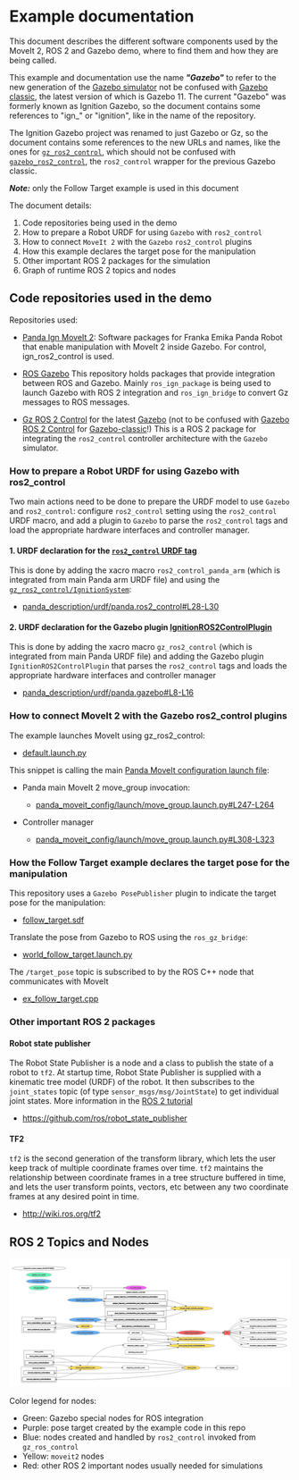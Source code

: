 # Example documentation

This document describes the different software components
used by the MoveIt 2, ROS 2 and Gazebo demo,
where to find them and how they are being called.

This example and documentation use the name ***"Gazebo"***
to refer to the new generation of the [Gazebo simulator](https://gazebosim.org/)
not be confused with [Gazebo classic](https://classic.gazebosim.org), the latest
version of which is Gazebo 11. The current "Gazebo" was formerly known as
Ignition Gazebo, so the document contains some references to "ign\_" or
"ignition", like in the name of the repository.

The Ignition Gazebo project was renamed to just
Gazebo or Gz, so the document contains some references to the new URLs
and names, like the ones for
[`gz_ros2_control`](https://github.com/ros-controls/gz_ros2_control),
which should not be confused with
[`gazebo_ros2_control`](https://github.com/ros-controls/gazebo_ros2_control),
the `ros2_control` wrapper for the previous Gazebo classic.

***Note:*** only the Follow Target example is used in this document

The document details:

1. Code repositories being used in the demo
1. How to prepare a Robot URDF for using `Gazebo` with `ros2_control`
1. How to connect `MoveIt 2` with the `Gazebo` `ros2_control` plugins
1. How this example declares the target pose for the manipulation
1. Other important ROS 2 packages for the simulation
1. Graph of runtime ROS 2 topics and nodes

## Code repositories used in the demo

Repositories used:

- [Panda Ign MoveIt 2](https://github.com/AndrejOrsula/panda_ign_moveit2):
  Software packages for Franka Emika Panda Robot that enable manipulation with MoveIt 2
  inside Gazebo. For control, ign_ros2_control is used.

- [ROS Gazebo](https://github.com/gazebosim/ros_gz/tree/galactic)
  This repository holds packages that provide integration between ROS and Gazebo.
  Mainly `ros_ign_package` is being used to launch Gazebo with ROS 2 integration
  and `ros_ign_bridge` to convert Gz messages to ROS messages.

- [Gz ROS 2 Control](https://github.com/ros-controls/gz_ros2_control) for the latest [Gazebo](https://gazebosim.org) (not to be confused with [Gazebo ROS 2 Control](https://github.com/ros-controls/gazebo_ros2_control/tree/galactic) for [Gazebo-classic](https://classic.gazebosim.org)!)
  This is a ROS 2 package for integrating the `ros2_control` controller architecture
  with the `Gazebo` simulator.

### How to prepare a Robot URDF for using Gazebo with ros2_control

Two main actions need to be done to prepare the URDF model to use `Gazebo` and
`ros2_control`: configure `ros2_control` setting using the `ros2_control` URDF
macro, and add a plugin to `Gazebo` to parse the `ros2_control` tags and
load the appropriate hardware interfaces and controller manager.

#### 1. URDF declaration for the [`ros2_control` URDF tag](https://control.ros.org/master/doc/getting_started/getting_started.html#hardware-description-in-urdf)

This is done by adding the xacro macro `ros2_control_panda_arm` (which is
integrated from main Panda arm URDF file) and using the
[`gz_ros2_control/IgnitionSystem`](https://github.com/ros-controls/gz_ros2_control/blob/9f52839be0893d13c1162cb2ed2a6b6df90226c0/README.md?plain=1#L100-L126):

- [panda_description/urdf/panda.ros2_control#L28-L30](https://github.com/AndrejOrsula/panda_ign_moveit2/blob/9e5fabed267db78a91a2cd185ee6a89b799f3be3/panda_description/urdf/panda.ros2_control#L28-L30)

#### 2. URDF declaration for the Gazebo plugin [IgnitionROS2ControlPlugin](https://github.com/ros-controls/gz_ros2_control/blob/9f52839be0893d13c1162cb2ed2a6b6df90226c0/README.md?plain=1#L160-L180)

This is done by adding the xacro macro `gz_ros2_control` (which is integrated
from main Panda URDF file) and adding the Gazebo plugin `IgnitionROS2ControlPlugin`
that parses the `ros2_control` tags and loads the appropriate hardware interfaces and controller manager

- [panda_description/urdf/panda.gazebo#L8-L16](https://github.com/AndrejOrsula/panda_ign_moveit2/blob/9e5fabed267db78a91a2cd185ee6a89b799f3be3/panda_description/urdf/panda.gazebo#L8-L16)

### How to connect MoveIt 2 with the Gazebo ros2_control plugins

The example launches MoveIt using gz_ros2_control:

- [default.launch.py](../launch/default.launch.py#L81-L94)

This snippet is calling the main [Panda MoveIt configuration launch file](https://github.com/AndrejOrsula/panda_ign_moveit2/blob/9e5fabed267db78a91a2cd185ee6a89b799f3be3/panda_moveit_config/launch/move_group.launch.py):

- Panda main MoveIt 2 move_group invocation:

  - [panda_moveit_config/launch/move_group.launch.py#L247-L264](https://github.com/AndrejOrsula/panda_ign_moveit2/blob/9e5fabed267db78a91a2cd185ee6a89b799f3be3/panda_moveit_config/launch/move_group.launch.py#L247-L264)

- Controller manager

  - [panda_moveit_config/launch/move_group.launch.py#L308-L323](https://github.com/AndrejOrsula/panda_ign_moveit2/blob/9e5fabed267db78a91a2cd185ee6a89b799f3be3/panda_moveit_config/launch/move_group.launch.py#L308-L323)

### How the Follow Target example declares the target pose for the manipulation

This repository uses a `Gazebo PosePublisher` plugin to indicate the target pose for the manipulation:

- [follow_target.sdf](../worlds/follow_target.sdf#L99-L104)

Translate the pose from Gazebo to ROS using the `ros_gz_bridge`:

- [world_follow_target.launch.py](../launch/worlds/world_follow_target.launch.py#L61-L76)

The `/target_pose` topic is subscribed to by the ROS C++ node that communicates with MoveIt

- [ex_follow_target.cpp](../examples/cpp/ex_follow_target.cpp#L28-L57)

### Other important ROS 2 packages

#### Robot state publisher

The Robot State Publisher is a node and a class to publish
the state of a robot to `tf2`. At startup time, Robot State Publisher is
supplied with a kinematic tree model (URDF) of the robot. It then subscribes
to the `joint_states` topic (of type `sensor_msgs/msg/JointState`) to get
individual joint states. More information in the
[ROS 2 tutorial](https://docs.ros.org/en/galactic/Tutorials/Intermediate/URDF/Using-URDF-with-Robot-State-Publisher.html)

- https://github.com/ros/robot_state_publisher

#### TF2

`tf2` is the second generation of the transform library, which lets the user
keep track of multiple coordinate frames over time. `tf2` maintains the
relationship between coordinate frames in a tree structure buffered in
time, and lets the user transform points, vectors, etc between any
two coordinate frames at any desired point in time.

- http://wiki.ros.org/tf2

## ROS 2 Topics and Nodes

![ROS 2 Graph of the demo](ros_rqt_graph.png)

Color legend for nodes:

- Green: Gazebo special nodes for ROS integration
- Purple: pose target created by the example code in this repo
- Blue: nodes created and handled by `ros2_control` invoked from `gz_ros_control`
- Yellow: `moveit2` nodes
- Red: other ROS 2 important nodes usually needed for simulations
